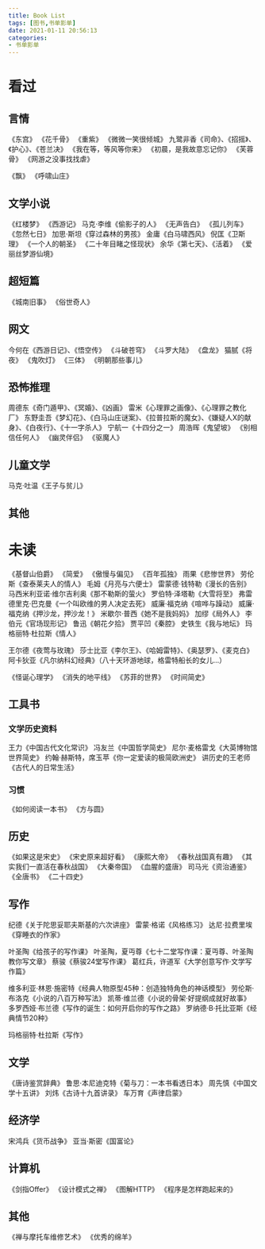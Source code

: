 ```yaml
---
title: Book List
tags: [图书,书单影单]
date: 2021-01-11 20:56:13
categories: 
- 书单影单
---
```


# 看过
## 言情
《东宫》
《花千骨》
《重紫》
《微微一笑很倾城》
九鹭非香《司命》、《招摇》、《护心》、《苍兰决》
《我在等，等风等你来》
《初晨，是我故意忘记你》
《芙蓉骨》
《网游之没事找找虐》

《飘》
《呼啸山庄》

## 文学小说
《红楼梦》
《西游记》
马克·李维《偷影子的人》
《无声告白》
《孤儿列车》
《忽然七日》
加思·斯坦《穿过森林的男孩》
金庸《白马啸西风》
倪匡《卫斯理》
《一个人的朝圣》
《二十年目睹之怪现状》
余华《第七天》、《活着》
《爱丽丝梦游仙境》

## 超短篇
《城南旧事》
《俗世奇人》


## 网文
今何在《西游日记》、《悟空传》
《斗破苍穹》
《斗罗大陆》
《盘龙》
猫腻《将夜》
《鬼吹灯》
《三体》
《明朝那些事儿》

## 恐怖推理
周德东《奇门遁甲》、《冥婚》、《凶画》
雷米《心理罪之画像》、《心理罪之教化厂》
东野圭吾《梦幻花》、《白马山庄谜案》、《拉普拉斯的魔女》、《嫌疑人X的献身》、《白夜行》、《十一字杀人》
宁航一《十四分之一》
周浩晖《鬼望坡》
《别相信任何人》
《幽灵伴侣》
《驱魔人》

## 儿童文学
马克·吐温《王子与贫儿》

## 其他

# 未读
《基督山伯爵》
《简爱》
《傲慢与偏见》
《百年孤独》
雨果《悲惨世界》
劳伦斯《查泰莱夫人的情人》
毛姆《月亮与六便士》
雷蒙德·钱特勒《漫长的告别》
马西米利亚诺·维尔吉利奥《那不勒斯的萤火》
罗伯特·泽塔勒《大雪将至》
弗雷德里克·巴克曼《一个叫欧维的男人决定去死》
威廉·福克纳《喧哗与躁动》
威廉·福克纳《押沙龙，押沙龙！》
米歇尔·普西《她不是我妈妈》
加缪《局外人》
李伯元《官场现形记》
鲁迅《朝花夕拾》
贾平凹《秦腔》
史铁生《我与地坛》
玛格丽特·杜拉斯《情人》

王尔德《夜莺与玫瑰》
莎士比亚《李尔王》、《哈姆雷特》、《奥瑟罗》、《麦克白》
阿卡狄亚《凡尔纳科幻经典》（八十天环游地球，格雷特船长的女儿...）

《怪诞心理学》
《消失的地平线》
《苏菲的世界》
《时间简史》

## 工具书
### 文学历史资料
王力《中国古代文化常识》
冯友兰《中国哲学简史》
尼尔·麦格雷戈《大英博物馆世界简史》
约翰·赫斯特，席玉苹《你一定爱读的极简欧洲史》
讲历史的王老师《古代人的日常生活》

### 习惯
《如何阅读一本书》
《方与圆》

## 历史
《如果这是宋史》
《宋史原来超好看》
《康熙大帝》
《春秋战国真有趣》
《其实我们一直活在春秋战国》
《大秦帝国》
《血腥的盛唐》
司马光《资治通鉴》
《全唐书》
《二十四史》

## 写作
纪德《关于陀思妥耶夫斯基的六次讲座》
雷蒙·格诺《风格练习》
达尼·拉费里埃《穿睡衣的作家》

叶圣陶《给孩子的写作课》
叶圣陶，夏丏尊《七十二堂写作课：夏丏尊、叶圣陶教你写文章》
蔡骏《蔡骏24堂写作课》
葛红兵，许道军《大学创意写作·文学写作篇》

维多利亚·林恩·施密特《经典人物原型45种：创造独特角色的神话模型》
劳伦斯·布洛克《小说的八百万种写法》
凯蒂·维兰德《小说的骨架·好提纲成就好故事》
多罗西娅·布兰德《写作的诞生：如何开启你的写作之路》
罗纳德·B·托比亚斯《经典情节20种》

玛格丽特·杜拉斯《写作》

## 文学
《唐诗鉴赏辞典》
鲁思·本尼迪克特《菊与刀：一本书看透日本》
周先慎《中国文学十五讲》
刘炜《古诗十九首讲录》
车万育《声律启蒙》

## 经济学
宋鸿兵《货币战争》
亚当·斯密《国富论》

## 计算机
《剑指Offer》
《设计模式之禅》
《图解HTTP》
《程序是怎样跑起来的》

## 其他
《禅与摩托车维修艺术》
《优秀的绵羊》
